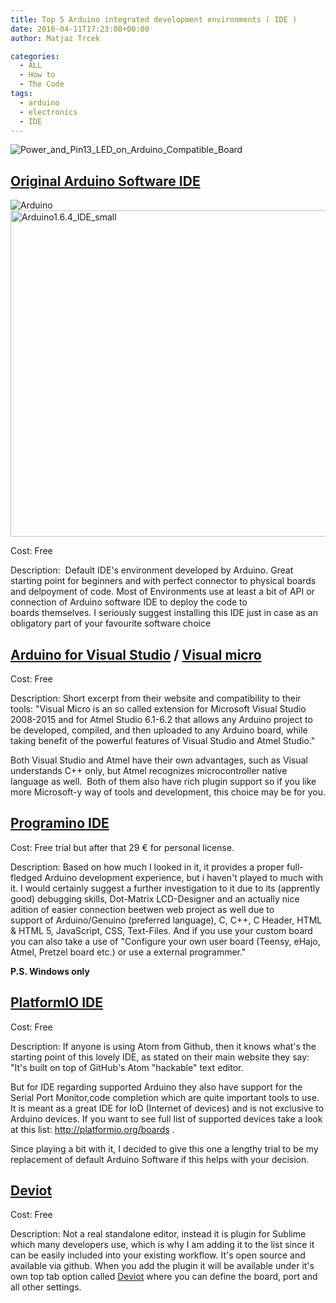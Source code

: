 ```yaml
---
title: Top 5 Arduino integrated development environments ( IDE )
date: 2016-04-11T17:23:08+00:00
author: Matjaz Trcek

categories:
  - ALL
  - How to
  - The Code
tags:
  - arduino
  - electronics
  - IDE
---
```

![Power_and_Pin13_LED_on_Arduino_Compatible_Board](posts/Power_and_Pin13_LED_on_Arduino_Compatible_Board.jpg "")

## [Original Arduino Software IDE](https://www.arduino.cc/en/Main/Software)

![Arduino](posts/Arduino1.6.4_IDE_small.png "")
<img class="aligncenter wp-image-1742" src="https://codeandunicorns.com/wp-content/uploads/2016/04/Arduino1.6.4_IDE_small.png" alt="Arduino1.6.4_IDE_small" width="593" height="522" srcset="https://codeandunicorns.com/wp-content/uploads/2016/04/Arduino1.6.4_IDE_small-300x264.png 300w, https://codeandunicorns.com/wp-content/uploads/2016/04/Arduino1.6.4_IDE_small.png 593w" sizes="(max-width: 593px) 100vw, 593px" /> 

Cost: Free

Description:  Default IDE's environment developed by Arduino. Great starting point for beginners and with perfect connector to physical boards and delpoyment of code. Most of Environments use at least a bit of API or connection of Arduino software IDE to deploy the code to boards themselves. I seriously suggest installing this IDE just in case as an obligatory part of your favourite software choice

## [Arduino for Visual Studio](http://www.visualmicro.com/) / [Visual micro](http://www.visualmicro.com/)

Cost: Free

Description: Short excerpt from their website and compatibility to their tools: "Visual Micro is an so called extension for Microsoft Visual Studio 2008-2015 and for Atmel Studio 6.1-6.2 that allows any Arduino project to be developed, compiled, and then uploaded to any Arduino board, while taking benefit of the powerful features of Visual Studio and Atmel Studio."

Both Visual Studio and Atmel have their own advantages, such as Visual understands C++ only, but Atmel recognizes microcontroller native language as well.  Both of them also have rich plugin support so if you like more Microsoft-y way of tools and development, this choice may be for you.

## [Programino IDE](http://programino.com/)

Cost: Free trial but after that 29 € for personal license.

Description: Based on how much I looked in it, it provides a proper full-fledged Arduino development experience, but i haven't played to much with it. I would certainly suggest a further investigation to it due to its (apprently good) debugging skills, Dot-Matrix LCD-Designer and an actually nice adition of easier connection beetwen web project as well due to support of Arduino/Genuino (preferred language), C, C++, C Header, HTML & HTML 5, JavaScript, CSS, Text-Files. And if you use your custom board you can also take a use of "Configure your own user board (Teensy, eHajo, Atmel, Pretzel board etc.) or use a external programmer."

**P.S. Windows only**

## [PlatformIO IDE](http://platformio.org/)

Cost: Free

Description: If anyone is using Atom from Github, then it knows what's the starting point of this lovely IDE, as stated on their main website they say: "It's built on top of GitHub's Atom "hackable" text editor.

But for IDE regarding supported Arduino they also have support for the Serial Port Monitor,code completion which are quite important tools to use.  
It is meant as a great IDE for IoD (Internet of devices) and is not exclusive to Arduino devices. If you want to see full list of supported devices take a look at this list: <http://platformio.org/boards> .

Since playing a bit with it, I decided to give this one a lengthy trial to be my replacement of default Arduino Software if this helps with your decision.

## [Deviot](https://github.com/gepd/Deviot)

Cost: Free

Description: Not a real standalone editor, instead it is plugin for Sublime which many developers use, which is why I am adding it to the list since it can be easily included into your existing workflow. It's open source and available via github. When you add the plugin it will be available under it's own top tab option called [Deviot](https://github.com/gepd/Deviot) where you can define the board, port and all other settings.
